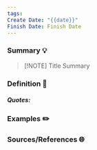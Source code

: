 ```yaml
---
tags: 
Create Date: "{{date}}"
Finish Date: Finish Date
---
```

### Summary 💡


> [!NOTE] Title
> Summary
### Definition 📖
##### Quotes:

### Examples ✏️

### Sources/References 🌐 
